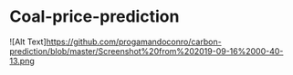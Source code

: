 # Coal-price-prediction

![Alt Text]https://github.com/progamandoconro/carbon-prediction/blob/master/Screenshot%20from%202019-09-16%2000-40-13.png

